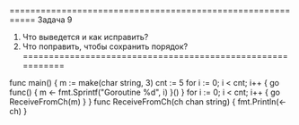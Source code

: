 ===========================================================
Задача 9
1. Что выведется и как исправить?
2. Что поправить, чтобы сохранить порядок?
===========================================================

func main() {
  m := make(char string, 3)
  cnt := 5
  for i := 0; i < cnt; i++ {
    go func() {
      m <- fmt.Sprintf("Goroutine %d", i)
    }()
  }
  for i := 0; i < cnt; i++ {
    go ReceiveFromCh(m)
  }
}
func ReceiveFromCh(ch chan string) {
  fmt.Println(<-ch)
}
